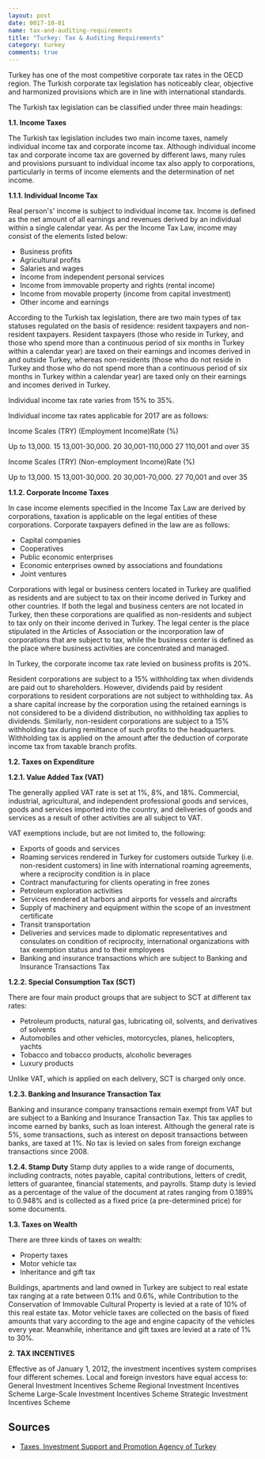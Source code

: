 ```yaml
---
layout: post
date: 0017-10-01
name: tax-and-auditing-requirements
title: "Turkey: Tax & Auditing Requirements"
category: turkey
comments: true
---
```


Turkey has one of the most competitive corporate tax rates in the OECD region. The Turkish corporate tax legislation has noticeably clear, objective and harmonized provisions which are in line with international standards. 

The Turkish tax legislation can be classified under three main headings: 

__1.1. Income Taxes__

The Turkish tax legislation includes two main income taxes, namely individual income tax and corporate income tax. Although individual income tax and corporate income tax are governed by different laws, many rules and provisions pursuant to individual income tax also apply to corporations, particularly in terms of income elements and the determination of net income.

__1.1.1. Individual Income Tax__

Real person's' income is subject to individual income tax. Income is defined as the net amount of all earnings and revenues derived by an individual within a single calendar year. As per the Income Tax Law, income may consist of the elements listed below: 

  - Business profits
  - Agricultural profits
  - Salaries and wages
  - Income from independent personal services
  - Income from immovable property and rights (rental income)
  - Income from movable property (income from capital investment)
  - Other income and earnings

According to the Turkish tax legislation, there are two main types of tax statuses regulated on the basis of residence: resident taxpayers and non-resident taxpayers. Resident taxpayers (those who reside in Turkey, and those who spend more than a continuous period of six months in Turkey within a calendar year) are taxed on their earnings and incomes derived in and outside Turkey, whereas non-residents (those who do not reside in Turkey and those who do not spend more than a continuous period of six months in Turkey within a calendar year) are taxed only on their earnings and incomes derived in Turkey.

Individual income tax rate varies from 15% to 35%. 

Individual income tax rates applicable for 2017 are as follows: 

Income Scales (TRY)  (Employment Income)Rate (%)

Up to 13,000.         15
13,001-30,000.        20
30,001-110,000        27
110,001 and over      35


Income Scales (TRY)  (Non-employment Income)Rate (%)

Up to 13,000.         15
13,001-30,000.        20
30,001-70,000.        27
70,001 and over       35

__1.1.2. Corporate Income Taxes__

In case income elements specified in the Income Tax Law are derived by corporations, taxation is applicable on the legal entities of these corporations. Corporate taxpayers defined in the law are as follows:  

  - Capital companies
  - Cooperatives
  - Public economic enterprises
  - Economic enterprises owned by associations and foundations
  - Joint ventures

Corporations with legal or business centers located in Turkey are qualified as residents and are subject to tax on their income derived in Turkey and other countries. If both the legal and business centers are not located in Turkey, then these corporations are qualified as non-residents and subject to tax only on their income derived in Turkey. The legal center is the place stipulated in the Articles of Association or the incorporation law of corporations that are subject to tax, while the business center is defined as the place where business activities are concentrated and managed.

In Turkey, the corporate income tax rate levied on business profits is 20%. 

Resident corporations are subject to a 15% withholding tax when dividends are paid out to shareholders. However, dividends paid by resident corporations to resident corporations are not subject to withholding tax. As a share capital increase by the corporation using the retained earnings is not considered to be a dividend distribution, no withholding tax applies to dividends. Similarly, non-resident corporations are subject to a 15% withholding tax during remittance of such profits to the headquarters. Withholding tax is applied on the amount after the deduction of corporate income tax from taxable branch profits.

__1.2. Taxes on Expenditure__

__1.2.1. Value Added Tax (VAT)__

The generally applied VAT rate is set at 1%, 8%, and 18%. Commercial, industrial, agricultural, and independent professional goods and services, goods and services imported into the country, and deliveries of goods and services as a result of other activities are all subject to VAT. 

VAT exemptions include, but are not limited to, the following:

  - Exports of goods and services
  - Roaming services rendered in Turkey for customers outside Turkey (i.e. non-resident customers) in line with international roaming agreements, where a reciprocity condition is in place
  - Contract manufacturing for clients operating in free zones 
  - Petroleum exploration activities
  - Services rendered at harbors and airports for vessels and aircrafts
  - Supply of machinery and equipment within the scope of an investment certificate
  - Transit transportation
  - Deliveries and services made to diplomatic representatives and consulates on condition of reciprocity, international organizations with tax exemption status and to their employees
  - Banking and insurance transactions which are subject to Banking and Insurance Transactions Tax

__1.2.2. Special Consumption Tax (SCT)__

There are four main product groups that are subject to SCT at different tax rates: 
  - Petroleum products, natural gas, lubricating oil, solvents, and derivatives of solvents 
  - Automobiles and other vehicles, motorcycles, planes, helicopters, yachts 
  - Tobacco and tobacco products, alcoholic beverages 
  - Luxury products
 
Unlike VAT, which is applied on each delivery, SCT is charged only once.

__1.2.3. Banking and Insurance Transaction Tax__

Banking and insurance company transactions remain exempt from VAT but are subject to a Banking and Insurance Transaction Tax. This tax applies to income earned by banks, such as loan interest. Although the general rate is 5%, some transactions, such as interest on deposit transactions between banks, are taxed at 1%. No tax is levied on sales from foreign exchange transactions since 2008. 

__1.2.4. Stamp Duty__
Stamp duty applies to a wide range of documents, including contracts, notes payable, capital contributions, letters of credit, letters of guarantee, financial statements, and payrolls. Stamp duty is levied as a percentage of the value of the document at rates ranging from 0.189% to 0.948% and is collected as a fixed price (a pre-determined price) for some documents.

__1.3. Taxes on Wealth__

There are three kinds of taxes on wealth:

  - Property taxes
  - Motor vehicle tax
  - Inheritance and gift tax

Buildings, apartments and land owned in Turkey are subject to real estate tax ranging at a rate between 0.1% and 0.6%, while Contribution to the Conservation of Immovable Cultural Property is levied at a rate of 10% of this real estate tax. Motor vehicle taxes are collected on the basis of fixed amounts that vary according to the age and engine capacity of the vehicles every year. Meanwhile, inheritance and gift taxes are levied at a rate of 1% to 30%.

__2. TAX INCENTIVES__

Effective as of January 1, 2012, the investment incentives system comprises four different schemes. Local and foreign investors have equal access to:
General Investment Incentives Scheme
Regional Investment Incentives Scheme
Large-Scale Investment Incentives Scheme
Strategic Investment Incentives Scheme


Sources
---

- [Taxes, Investment Support and Promotion Agency of Turkey](http://www.invest.gov.tr/EN-US/INVESTMENTGUIDE/INVESTORSGUIDE/Pages/Taxes.aspx)
